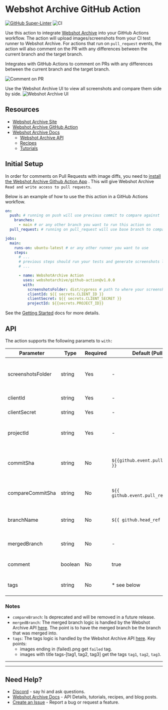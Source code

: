 # Webshot Archive GitHub Action

[![GitHub Super-Linter](https://github.com/actions/javascript-action/actions/workflows/linter.yml/badge.svg)](https://github.com/super-linter/super-linter)
![CI](https://github.com/actions/javascript-action/actions/workflows/ci.yml/badge.svg)

Use this action to integrate [Webshot Archive](https://www.webshotarchive.com)
into your GitHub Actions workflow. The action will upload images/screenshots
from your CI test runner to Webshot Archive. For actions that run on
`pull_request` events, the action will also comment on the PR with any
differences between the current branch and the target branch.

Integrates with GitHub Actions to comment on PRs with any differences between
the current branch and the target branch.

![Comment on PR](./docs/assets/pixel-comment.png)

Use the Webshot Archive UI to view all screenshots and compare them side by
side. ![Webshot Archive UI](./docs/assets/pixel-ui.png)

## Resources

- [Webshot Archive Site](https://www.webshotarchive.com)
- [Webshot Archive GitHub Action](https://github.com/toshimoto821/webshotarchive)
- [Webshot Archive Docs](https://docs.webshotarchive.com/)
  - [Webshot Archive API](https://docs.webshotarchive.com/docs/api)
  - [Recipes](https://docs.webshotarchive.com/docs/recipes/push-pr-action)
  - [Tutorials](https://docs.webshotarchive.com/docs/intro)

## Initial Setup

In order for comments on Pull Requests with image diffs, you need to
[install the Webshot Archive Github Action App](https://github.com/apps/webshot-archive-github-action/installations/new)
. This will give Webshot Archive `Read and write access to pull requests`.

Below is an example of how to use the this action in a GitHub Actions workflow.

```yaml
on:
  push: # running on push will use previous commit to compare against
    branches:
      - main # or any other branch you want to run this action on
  pull_request: # running on pull_request will use base branch to compare against

jobs:
  main:
    runs-on: ubuntu-latest # or any other runner you want to use
    steps:
      # ...
      # previous steps should run your tests and generate screenshots locally
      # ...

      - name: WebshotArchive Action
        uses: webshotarchive/github-action@v1.0.0
        with:
          screenshotsFolder: dist/cypress # path to where your screenshots are written
          clientId: ${{ secrets.CLIENT_ID }}
          clientSecret: ${{ secrets.CLIENT_SECRET }}
          projectId: ${{secrets.PROJECT_ID}}
```

See the [Getting Started](https://docs.webshotarchive.com/docs/intro) docs for
more details.

## API

The action supports the following paramets to `with:`

| Parameter         | Type    | Required | Default (Pull Request)                      | Default (Push)               | Description                                      |
| ----------------- | ------- | -------- | ------------------------------------------- | ---------------------------- | ------------------------------------------------ |
| screenshotsFolder | string  | Yes      | -                                           | -                            | The folder containing the screenshots to upload. |
| clientId          | string  | Yes      | -                                           | -                            | Your client ID.                                  |
| clientSecret      | string  | Yes      | -                                           | -                            | Your client secret.                              |
| projectId         | string  | Yes      | -                                           | -                            | The Webshot Archive projectId.                   |
| commitSha         | string  | No       | `${{github.event.pull_request.head.sha }}`  | `${{ github.event.after }}`  | The commit SHA represented in the screenshot     |
| compareCommitSha  | string  | No       | `${{ github.event.pull_request.base.sha }}` | `${{ github.event.before }}` | The commit SHA to compare with.                  |
| branchName        | string  | No       | `${{ github.head_ref }}`                    | `${GITHUB_REF##*/}`          | The branch associated with the screenshot.       |
| mergedBranch      | string  | No       | -                                           | \* see below                 | The branch that was merged.                      |
| comment           | boolean | No       | true                                        | false                        | Whether to comment on the PR.                    |
| tags              | string  | No       | \* see below                                | \* see below                 | Tags to add to the screenshots.                  |

### Notes

- `compareBranch`: Is deprecated and will be removed in a future release.
- `mergedBranch`: The merged branch logic is handled by the Webshot Archive API
  [here](https://github.com/toshimoto821/webshotarchive/blob/main/src/defaultFields.js#L31-L95).
  The point is to have the merged branch be the branch that was merged into.
- `tags`: The tags logic is handled by the Webshot Archive API
  [here](https://github.com/toshimoto821/webshotarchive/blob/main/src/main.js#L192-L205).
  Key points:
  - images ending in (failed).png get `failed` tag.
  - images with title tags-[tag1, tag2, tag3] get the tags `tag1`, `tag2`,
    `tag3`.

---

---

## Need Help?

- [Discord](https://discord.gg/u8DEaW9z) - say hi and ask questions.
- [Webshot Archive Docs](https://docs.webshotarchive.com) - API Details,
  tutorials, recipes, and blog posts.
- [Create an Issue](https://github.com/webshotarchive/github-action/issues/new) -
  Report a bug or request a feature.
